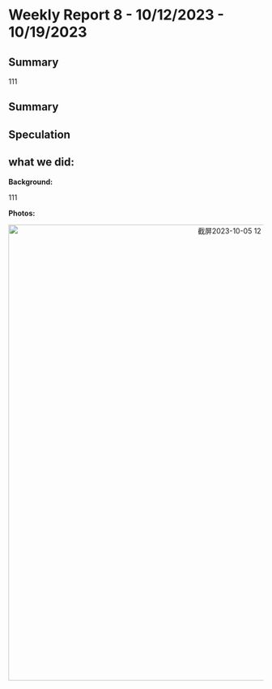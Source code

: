 # Weekly Report 8 - 10/12/2023 - 10/19/2023

## Summary
111

## Summary

## Speculation



## what we did:
**Background:** <p>
111





**Photos:** <p>
<p align="center">
  <img width="900" alt="截屏2023-10-05 12 28 45" src="https://github.com/Berkeley-MDes/tdf-fa23-PikaG/assets/74200423/ec987fc0-6542-4a58-837e-78c023ed409c">
</p>
